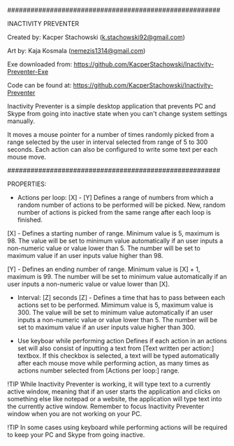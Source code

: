 #######################################################

INACTIVITY PREVENTER

Created by: Kacper Stachowski (k.stachowski92@gmail.com)

Art by: Kaja Kosmala (nemezis1314@gmail.com)

Exe downloaded from: https://github.com/KacperStachowski/Inactivity-Preventer-Exe

Code can be found at: https://github.com/KacperStachowski/Inactivity-Preventer


Inactivity Preventer is a simple desktop application that prevents PC and Skype from going into inactive state when you can't change system settings manually.

It moves a mouse pointer for a number of times randomly picked from a range selected by the user in interval selected from range of 5 to 300 seconds. Each action can also be configured to write some text per each mouse move.

#######################################################

PROPERTIES:

* Actions per loop: [X] - [Y] 
Defines a range of numbers from which a random number of actions to be performed will be picked. New, random number of actions is picked from the same range after each loop is finished.

[X] - Defines a starting number of range. Minimum value is 5, maximum is 98. The value will be set to minimum value automatically if an user inputs a non-numeric value or value lower than 5. The number will be set to maximum value if an user inputs value higher than 98.

[Y] - Defines an ending number of range. Minimum value is [X] + 1, maximum is 99. The number will be set to minimum value automatically if an user inputs a non-numeric value or value lower than [X].


* Interval: [Z] seconds
[Z] - Defines a time that has to pass between each actions set to be performed. Mimimum value is 5, maximum value is 300. The value will be set to minimum value automatically if an user inputs a non-numeric value or value lower than 5. The number will be set to maximum value if an user inputs value higher than 300.

* Use keyboar while performing action
Defines if each action in an actions set will also consist of inputting a text from [Text written per action:] textbox. If this checkbox is selected, a text will be typed automatically after each mouse move while performing action, as many times as actions number selected from [Actions per loop:] range.

!TIP
While Inactivity Preventer is working, it will type text to a currently active window, meaning that if an user starts the application and clicks on something else like notepad or a website, the application will type text into the currently active window. Remember to focus Inactivity Preventer window when you are not working on your PC. 

!TIP
In some cases using keyboard while performing actions will be required to keep your PC and Skype from going inactive.
